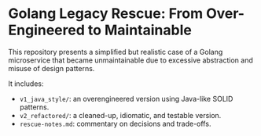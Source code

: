 # Golang Legacy Rescue: From Over-Engineered to Maintainable

This repository presents a simplified but realistic case of a Golang microservice that became unmaintainable due to excessive abstraction and misuse of design patterns.

It includes:
- `v1_java_style/`: an overengineered version using Java-like SOLID patterns.
- `v2_refactored/`: a cleaned-up, idiomatic, and testable version.
- `rescue-notes.md`: commentary on decisions and trade-offs.
